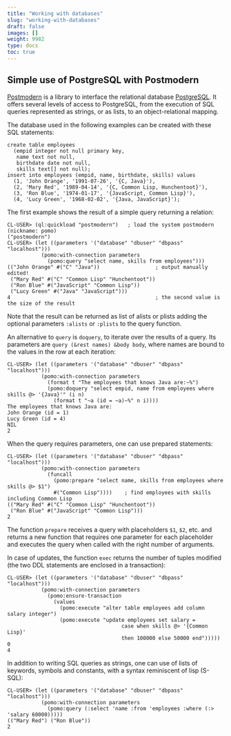 ```yaml
---
title: "Working with databases"
slug: "working-with-databases"
draft: false
images: []
weight: 9982
type: docs
toc: true
---
```


## Simple use of PostgreSQL with Postmodern
[Postmodern](http://marijnhaverbeke.nl/postmodern/) is a library to interface the relational database [PostgreSQL](https://postgresql.org). It offers several levels of access to PostgreSQL, from the execution of SQL queries represented as strings, or as lists, to an object-relational mapping.

The database used in the following examples can be created with these SQL statements:

    create table employees
      (empid integer not null primary key,
       name text not null,
       birthdate date not null,
       skills text[] not null);
    insert into employees (empid, name, birthdate, skills) values
      (1, 'John Orange', '1991-07-26', '{C, Java}'),
      (2, 'Mary Red', '1989-04-14', '{C, Common Lisp, Hunchentoot}'),
      (3, 'Ron Blue', '1974-01-17', '{JavaScript, Common Lisp}'),
      (4, 'Lucy Green', '1968-02-02', '{Java, JavaScript}');

The first example shows the result of a simple query returning a relation:

    CL-USER> (ql:quickload "postmodern")   ; load the system postmodern (nickname: pomo)
    ("postmodern")
    CL-USER> (let ((parameters '("database" "dbuser" "dbpass" "localhost")))
               (pomo:with-connection parameters
                 (pomo:query "select name, skills from employees")))
    (("John Orange" #("C" "Java"))                  ; output manually edited!
     ("Mary Red" #("C" "Common Lisp" "Hunchentoot"))
     ("Ron Blue" #("JavaScript" "Common Lisp"))
     ("Lucy Green" #("Java" "JavaScript")))
    4                                               ; the second value is the size of the result

Note that the result can be returned as list of alists or plists adding the optional parameters `:alists` or `:plists` to the query function.

An alternative to `query` is `doquery`, to iterate over the results of a query. Its parameters are `query (&rest names) &body body`, where names are bound to the values in the row at each iteration: 

    CL-USER> (let ((parameters '("database" "dbuser" "dbpass" "localhost")))
               (pomo:with-connection parameters
                 (format t "The employees that knows Java are:~%")
                 (pomo:doquery "select empid, name from employees where skills @> '{Java}'" (i n)
                   (format t "~a (id = ~a)~%" n i))))
    The employees that knows Java are:
    John Orange (id = 1)
    Lucy Green (id = 4)
    NIL
    2

When the query requires parameters, one can use prepared statements:

    CL-USER> (let ((parameters '("database" "dbuser" "dbpass" "localhost")))
               (pomo:with-connection parameters
                 (funcall
                   (pomo:prepare "select name, skills from employees where skills @> $1")
                   #("Common Lisp"))))    ; find employees with skills including Common Lisp
    (("Mary Red" #("C" "Common Lisp" "Hunchentoot"))
     ("Ron Blue" #("JavaScript" "Common Lisp")))
    2

The function `prepare` receives a query with placeholders `$1`, `$2`, etc. and returns a new function that requires one parameter for each placeholder and executes the query when called with the right number of arguments.

In case of updates, the function `exec` returns the number of tuples modified (the two DDL statements are enclosed in a transaction):

    CL-USER> (let ((parameters '("database" "dbuser" "dbpass" "localhost")))
               (pomo:with-connection parameters
                 (pomo:ensure-transaction
                   (values
                     (pomo:execute "alter table employees add column salary integer")
                     (pomo:execute "update employees set salary =
                                         case when skills @> '{Common Lisp}'
                                         then 100000 else 50000 end")))))
    0
    4

In addition to writing SQL queries as strings, one can use of lists of keywords, symbols and constants, with a syntax reminiscent of lisp (S-SQL):

    CL-USER> (let ((parameters '("database" "dbuser" "dbpass" "localhost")))
               (pomo:with-connection parameters
                 (pomo:query (:select 'name :from 'employees :where (:> 'salary 60000)))))
    (("Mary Red") ("Ron Blue"))
    2






